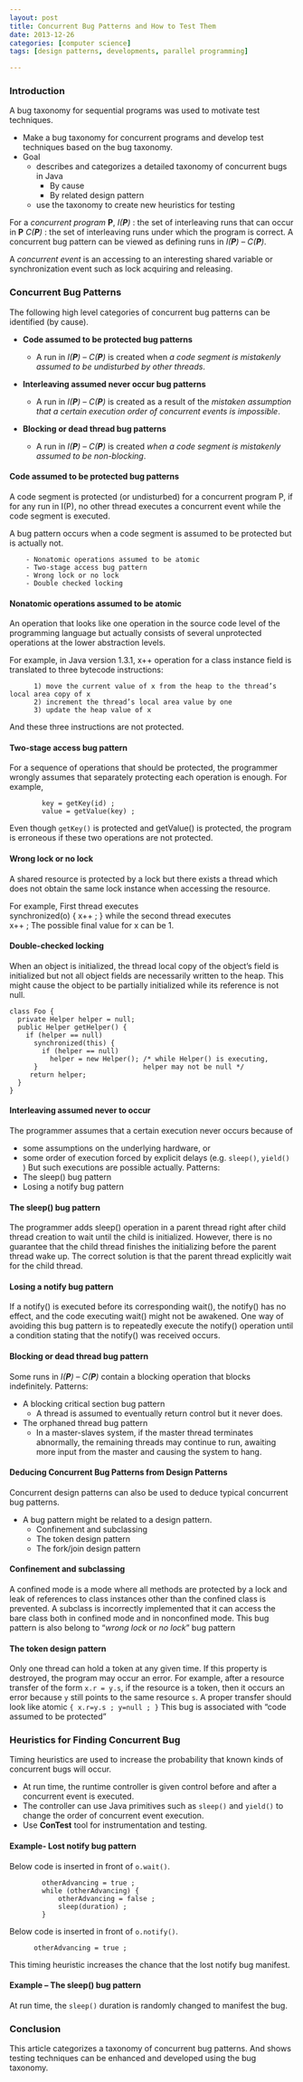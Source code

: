 ```yaml
---
layout: post
title: Concurrent Bug Patterns and How to Test Them 
date: 2013-12-26
categories: [computer science]
tags: [design patterns, developments, parallel programming]

---
```


### Introduction
A bug taxonomy for sequential programs was used to motivate test techniques.
* Make a bug taxonomy for concurrent programs and develop test techniques based on the bug taxonomy.
* Goal  
	* describes and categorizes a detailed taxonomy of concurrent bugs in Java
		* By cause
		* By related design pattern
	* use the taxonomy to create new heuristics for testing
	
For a *concurrent program* **P**, 
*I(**P**)* : the set of interleaving runs that can occur in **P**
*C(**P**)* : the set of interleaving runs under which the program is correct.
A concurrent bug pattern can be viewed as defining runs in *I(**P**)* – *C(**P**)*.

A *concurrent event* is an accessing to an interesting shared variable or synchronization event such as lock acquiring and releasing. 

### Concurrent Bug Patterns
The following high level categories of concurrent bug patterns can be identified (by cause).

* **Code assumed to be protected bug patterns**
	* A run in *I(**P**)* – *C(**P**)* is created when *a code segment is mistakenly assumed to be undisturbed by other threads*.

* **Interleaving assumed never occur bug patterns**
	* A run in *I(**P**)* – *C(**P**)* is created as a result of the *mistaken assumption that a certain execution order of concurrent events is impossible*.

* **Blocking or dead thread bug patterns**
	* A run in *I(**P**)* – *C(**P**)* is created *when a code segment is mistakenly assumed to be non-blocking*.
	
#### Code assumed to be protected bug patterns

A code segment is protected (or undisturbed) for a concurrent program P, if for any run in I(P), no other thread executes a concurrent event while the code segment is executed.

A bug pattern occurs when a code segment is assumed to be protected but is actually not.

		- Nonatomic operations assumed to be atomic
		- Two-stage access bug pattern
		- Wrong lock or no lock
		- Double checked locking
		
#### Nonatomic operations assumed to be atomic

An operation that looks like one operation in the source code level of the programming language but actually consists of several unprotected operations at the lower abstraction levels.

For example, in Java version 1.3.1, x++ operation for a class instance field is translated to three bytecode instructions:

		  1) move the current value of x from the heap to the thread’s local area copy of x
		  2) increment the thread’s local area value by one
		  3) update the heap value of x
		  
And these three instructions are not protected.

#### Two-stage access bug pattern
For a sequence of operations that should be protected, the programmer wrongly assumes that separately protecting each operation is enough.
For example, 

		 	key = getKey(id) ;
			value = getValue(key) ;

Even though `getKey()` is protected and getValue() is  protected, the program is erroneous if these two operations are not protected.

#### Wrong lock or no lock
A shared resource is protected by a lock but there exists a thread which does not obtain the same lock instance when accessing the resource.

For example, 
First thread executes   
				synchronized(o) { x++ ; }
while the second thread executes  
				x++ ;
The possible final value for x can be 1.

#### Double-checked locking
When an object is initialized, the thread local copy of the object’s field is initialized but not all object fields are necessarily written to the heap.
This might cause the object to be partially initialized while its reference is not null.

```
class Foo {
  private Helper helper = null;
  public Helper getHelper() {
    if (helper == null) 
      synchronized(this) {
        if (helper == null) 
          helper = new Helper(); /* while Helper() is executing,
      }                          helper may not be null */
     return helper;
  }
}
```
#### Interleaving assumed never to occur
The programmer assumes that a certain execution never occurs because of
* some assumptions on the underlying hardware, or
* some order of execution forced by explicit delays (e.g. `sleep()`, `yield()` )
But such executions are possible actually.
Patterns:
* The sleep() bug pattern
* Losing a notify bug pattern

#### The sleep() bug pattern
The programmer adds sleep() operation in a parent thread right after child thread creation to wait until the child is initialized. However, there is no guarantee that the child thread finishes the initializing before the parent thread wake up. The correct solution is that the parent thread explicitly wait for the child thread.

#### Losing a notify bug pattern
If a notify() is executed before its corresponding wait(), the notify() has no effect, and the code executing wait() might not be awakened. One way of avoiding this bug pattern is to repeatedly execute the notify() operation until a condition stating that the notify() was received occurs.

#### Blocking or dead thread bug pattern
Some runs in *I(**P**) – C(**P**)* contain a blocking operation that blocks indefinitely.
Patterns:

* A blocking critical section bug pattern
	* A thread is assumed to eventually return control but it never does.
* The orphaned thread bug pattern
	* In a master-slaves system, if the master thread terminates 	abnormally, the remaining threads may continue to run, awaiting more input from the master and causing the system to hang.
		
#### Deducing Concurrent Bug Patterns from Design Patterns
Concurrent design patterns can also be used to deduce typical concurrent bug patterns.

* A bug pattern might be related to a design pattern.
	* Confinement and subclassing
	* The token design pattern
	* The fork/join design pattern
	
#### Confinement and subclassing
A confined mode is a mode where all methods are protected by a lock and leak of references to class instances other than the confined class is prevented. A subclass is incorrectly implemented that it can access the bare class both in confined mode and in nonconfined mode. This bug pattern is also belong to “*wrong lock* or *no lock*” bug pattern


#### The token design pattern
Only one thread can hold a token at any given time. If this property is destroyed, the program may occur an error. For example, after a resource transfer of the form `x.r = y.s`, 
	if the resource is a token, then it occurs an error because `y` still points to the same resource `s`. A proper transfer should look like atomic `{ x.r=y.s ; y=null ; }`
This bug is associated with “code assumed to be protected”

### Heuristics for Finding Concurrent Bug

Timing heuristics are used to increase the probability that known kinds of concurrent bugs will occur. 
* At run time, the runtime controller is given control before and after a concurrent event is executed.
* The controller can use Java primitives such as `sleep()` and `yield()` to change the order of concurrent event execution.
* Use **ConTest** tool for instrumentation and testing.

#### Example- Lost notify bug pattern

Below code is inserted in front of `o.wait()`.

```
		otherAdvancing = true ;
		while (otherAdvancing) {
			otherAdvancing = false ;
			sleep(duration) ;
		}
```
Below code is inserted in front of `o.notify()`.

```
	  otherAdvancing = true ;
```
This timing heuristic increases the chance that the lost notify bug manifest.

#### Example – The sleep() bug pattern
At run time,  the `sleep()` duration is randomly changed to manifest the bug.

### Conclusion
This article categorizes a taxonomy of concurrent bug patterns. And shows testing techniques can be enhanced and developed using the bug taxonomy.
